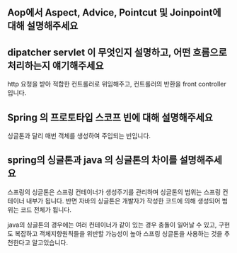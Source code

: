 ## Aop에서 Aspect, Advice, Pointcut 및 Joinpoint에 대해 설명해주세요


## dipatcher servlet 이 무엇인지 설명하고, 어떤 흐름으로 처리하는지 얘기해주세요
http 요청을 받아 적합한 컨트롤러로 위임해주고, 컨트롤러의 반환을 front controller 입니다. 

## Spring 의 프로토타입 스코프 빈에 대해 설명해주세요
싱글톤과 달리 매번 객체를 생성하여 주입되는 빈입니다. 

## spring의 싱글톤과 java 의 싱글톤의 차이를 설명해주세요
스프링의 싱글톤은 스프링 컨테이너가 생성주기를 관리하며 싱글톤의 범위는 스프링 컨테이너 내부가 됩니다. 반면 자바의 싱글톤은 개발자가 작성한 코드에 의해 생성되어 범위는 코드 전체가 됩니다. 

java의 싱글톤의 경우에는 여러 컨테이너가 같이 있는 경우 충돌이 일어날 수 있고, 구현도 복잡하고 객체지향원칙들을 위반할 가능성이 높아 스프링 싱글톤을 사용하는 것을 추천한다고 알고있습니다.






